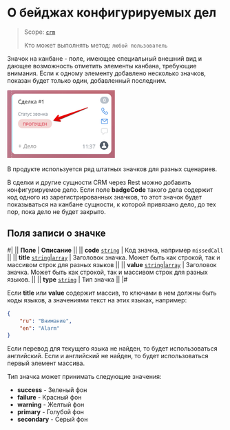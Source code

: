 # О бейджах конфигурируемых дел

> Scope: [`crm`](../../../../../scopes/permissions.md)
>
> Кто может выполнять метод: `любой пользователь`

Значок на канбане - поле, имеющее специальный внешний вид и дающее возможность отметить элементы канбана, требующие внимания. Если к одному элементу добавлено несколько значков, показан будет только один, добавленный последним.

![Последний значок](./_images/badge.png)

В продукте используется ряд штатных значков для разных сценариев.

В сделки и другие сущности CRM через Rest можно добавить конфигурируемое дело. Если поле **badgeCode** такого дела содержит код одного из зарегистрированных значков, то этот значок будет показываться на канбане сущности, к которой привязано дело, до тех пор, пока дело не будет закрыто.

## Поля записи о значке

#|
|| **Поле** | **Описание** ||
|| **code**
[`string`](../../../../data-types.md) | Код значка, например `missedCall` ||
|| **title**
[`string`\|`array`](../../../../data-types.md) | Заголовок значка. Может быть как строкой, так и массивом строк для разных языков ||
|| **value**
[`string`\|`array`](../../../../data-types.md) | Заголовок значка. Может быть как строкой, так и массивом строк для разных языков. ||
|| **type**
[`string`](../../../../data-types.md) | Тип значка ||
|#

Если **title** или **value** содержит массив, то ключами в нем должны быть коды языков, а значениями текст на этих языках, например:

```json
{
    "ru": "Внимание",
    "en": "Alarm"
}
```

Если перевод для текущего языка не найден, то будет использоваться английский. Если и английский не найден, то будет использоваться первый элемент массива.

Тип значка может принимать следующие значения:

- **success** - Зеленый фон
- **failure** - Красный фон
- **warning** - Желтый фон
- **primary** - Голубой фон
- **secondary** - Серый фон



